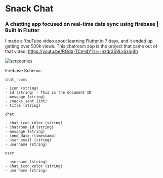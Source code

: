 # Snack Chat

### A chatting app focused on real-time data sync using firebase | Built in Flutter

I made a YouTube video about learning Flutter in 7 days, and it ended up getting over 500k views. This chatroom app is the project that came out of that video: https://youtu.be/RGdg-TCmldY?si=-hzdr3S9LxSsIqBh

![screeenies](https://user-images.githubusercontent.com/16354865/114061608-9fcb8980-9864-11eb-8ace-7f0c4cc2d1c8.png)

Firebase Schema:

`chat_rooms`
```
- icon (string)
- id (string) - This is the document ID
- message (string)
- snacks_sent (int)
- title (string)
```

`chat`
```
- chat_icon_color (string)
- chatroom_id (string)
- message (string)
- send_date (timestamp)
- user_email (string)
- username (string)
```

`user`
```
- username (string)
- chat_icon_color (string)
- username (string)
```
